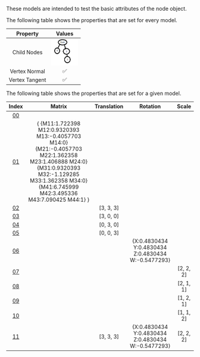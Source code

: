 These models are intended to test the basic attributes of the node object.  

The following table shows the properties that are set for every model.  


Property | **Values**
:---: | :---:
Child Nodes | <img src="./Figures/Figure_Nodes.png" height="72" width="72" align="middle">
Vertex Normal | :white_check_mark:
Vertex Tangent | :white_check_mark:


The following table shows the properties that are set for a given model.  


Index | Matrix | Translation | Rotation | Scale
:---: | :---: | :---: | :---: | :---:
[00](./Node_Attribute_00.gltf) |   |   |   |  
[01](./Node_Attribute_01.gltf) | { {M11:1.722398 M12:0.9320393 M13:-0.4057703 M14:0} {M21:-0.4057703 M22:1.362358 M23:1.406888 M24:0} {M31:0.9320393 M32:-1.129285 M33:1.362358 M34:0} {M41:6.745999 M42:3.495336 M43:7.090425 M44:1} } |   |   |  
[02](./Node_Attribute_02.gltf) |   | [3, 3, 3] |   |  
[03](./Node_Attribute_03.gltf) |   | [3, 0, 0] |   |  
[04](./Node_Attribute_04.gltf) |   | [0, 3, 0] |   |  
[05](./Node_Attribute_05.gltf) |   | [0, 0, 3] |   |  
[06](./Node_Attribute_06.gltf) |   |   | {X:0.4830434 Y:0.4830434 Z:0.4830434 W:-0.5477293} |  
[07](./Node_Attribute_07.gltf) |   |   |   | [2, 2, 2]
[08](./Node_Attribute_08.gltf) |   |   |   | [2, 1, 1]
[09](./Node_Attribute_09.gltf) |   |   |   | [1, 2, 1]
[10](./Node_Attribute_10.gltf) |   |   |   | [1, 1, 2]
[11](./Node_Attribute_11.gltf) |   | [3, 3, 3] | {X:0.4830434 Y:0.4830434 Z:0.4830434 W:-0.5477293} | [2, 2, 2]
 
